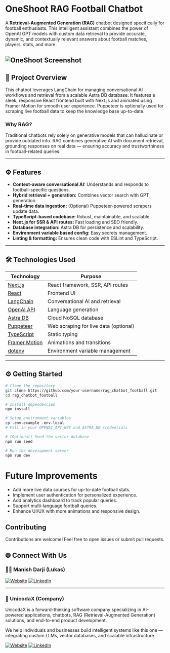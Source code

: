 # OneShoot RAG Football Chatbot

A **Retrieval-Augmented Generation (RAG)** chatbot designed specifically for football enthusiasts. This intelligent assistant combines the power of OpenAI GPT models with custom data retrieval to provide accurate, dynamic, and contextually relevant answers about football matches, players, stats, and more.

![OneShoot Screenshot](./public/preview.png)
---

## 🚀 Project Overview

This chatbot leverages LangChain for managing conversational AI workflows and retrieval from a scalable Astra DB database. It features a sleek, responsive React frontend built with Next.js and animated using Framer Motion for smooth user experience. Puppeteer is optionally used for scraping live football data to keep the knowledge base up-to-date.

### Why RAG?

Traditional chatbots rely solely on generative models that can hallucinate or provide outdated info. RAG combines generative AI with document retrieval, grounding responses on real data — ensuring accuracy and trustworthiness in football-related queries.

---

## ⚙️ Features

- **Context-aware conversational AI:** Understands and responds to football-specific questions.
- **Hybrid retrieval + generation:** Combines vector search with GPT generation.
- **Real-time data ingestion:** (Optional) Puppeteer-powered scrapers update data.
- **TypeScript-based codebase:** Robust, maintainable, and scalable.
- **Next.js for SSR & API routes:** Fast loading and SEO friendly.
- **Database integration:** Astra DB for persistence and scalability.
- **Environment variable based config:** Easy secrets management.
- **Linting & formatting:** Ensures clean code with ESLint and TypeScript.

---

## 🛠️ Technologies Used

| Technology           | Purpose                           |
|----------------------|---------------------------------|
| [Next.js](https://nextjs.org/)         | React framework, SSR, API routes       |
| [React](https://reactjs.org/)           | Frontend UI                        |
| [LangChain](https://langchain.com/)     | Conversational AI and retrieval      |
| [OpenAI API](https://openai.com/api/)  | Language generation                |
| [Astra DB](https://www.datastax.com/astra)      | Cloud NoSQL database                |
| [Puppeteer](https://pptr.dev/)         | Web scraping for live data (optional) |
| [TypeScript](https://www.typescriptlang.org/)   | Static typing                     |
| [Framer Motion](https://www.framer.com/motion/) | Animations and transitions        |
| [dotenv](https://github.com/motdotla/dotenv)     | Environment variable management    |

---

## ⚙️ Getting Started

```bash
# Clone the repository
git clone https://github.com/your-username/rag_chatbot_football.git
cd rag_chatbot_football

# Install dependencies
npm install

# Setup environment variables
cp .env.example .env.local
# Fill in your OPENAI_API_KEY and ASTRA_DB credentials

# (Optional) Seed the vector database
npm run seed

# Run the development server
npm run dev
```

# Future Improvements

- Add more live data sources for up-to-date football stats.
- Implement user authentication for personalized experience.
- Add analytics dashboard to track popular queries.
- Support multi-language football queries.
- Enhance UI/UX with more animations and responsive design.

## Contributing
Contributions are welcome! Feel free to open issues or submit pull requests.





## 🌐 Connect With Us

### 👨‍💻 Manish Darji (Lukas)

[![Website](https://img.shields.io/badge/Website-lukasaiengineer.com-blue?style=flat-square&logo=google-chrome&logoColor=white)](https://lukasaiengineer.com)
[![LinkedIn](https://img.shields.io/badge/LinkedIn-@manish--d--05b05221a-blue?style=flat-square&logo=linkedin&logoColor=white)](https://www.linkedin.com/in/manish-d-05b05221a/)

---

### 🏢 UnicodaX (Company)

UnicodaX is a forward-thinking software company specializing in AI-powered applications, chatbots, RAG (Retrieval-Augmented Generation) solutions, and end-to-end product development.

We help individuals and businesses build intelligent systems like this one — integrating custom LLMs, vector databases, and scalable infrastructure.

[![Website](https://img.shields.io/badge/Website-unicodax.com-blue?style=flat-square&logo=google-chrome&logoColor=white)](https://unicodax.com)
[![LinkedIn](https://img.shields.io/badge/LinkedIn-UnicodeX-blue?style=flat-square&logo=linkedin&logoColor=white)](https://www.linkedin.com/company/unicodax/)

